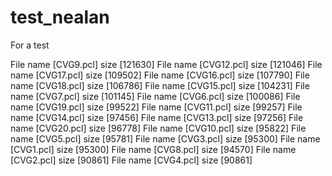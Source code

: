 # test_nealan
For a test

File name [CVG9.pcl] size [121630]
File name [CVG12.pcl] size [121046]
File name [CVG17.pcl] size [109502]
File name [CVG16.pcl] size [107790]
File name [CVG18.pcl] size [106786]
File name [CVG15.pcl] size [104231]
File name [CVG7.pcl] size [101145]
File name [CVG6.pcl] size [100086]
File name [CVG19.pcl] size [99522]
File name [CVG11.pcl] size [99257]
File name [CVG14.pcl] size [97456]
File name [CVG13.pcl] size [97256]
File name [CVG20.pcl] size [96778]
File name [CVG10.pcl] size [95822]
File name [CVG5.pcl] size [95781]
File name [CVG3.pcl] size [95300]
File name [CVG1.pcl] size [95300]
File name [CVG8.pcl] size [94570]
File name [CVG2.pcl] size [90861]
File name [CVG4.pcl] size [90861]
